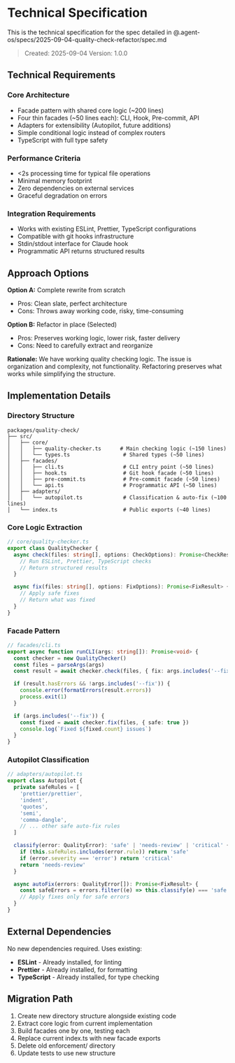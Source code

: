 # Technical Specification

This is the technical specification for the spec detailed in
@.agent-os/specs/2025-09-04-quality-check-refactor/spec.md

> Created: 2025-09-04 Version: 1.0.0

## Technical Requirements

### Core Architecture

- Facade pattern with shared core logic (~200 lines)
- Four thin facades (~50 lines each): CLI, Hook, Pre-commit, API
- Adapters for extensibility (Autopilot, future additions)
- Simple conditional logic instead of complex routers
- TypeScript with full type safety

### Performance Criteria

- <2s processing time for typical file operations
- Minimal memory footprint
- Zero dependencies on external services
- Graceful degradation on errors

### Integration Requirements

- Works with existing ESLint, Prettier, TypeScript configurations
- Compatible with git hooks infrastructure
- Stdin/stdout interface for Claude hook
- Programmatic API returns structured results

## Approach Options

**Option A:** Complete rewrite from scratch

- Pros: Clean slate, perfect architecture
- Cons: Throws away working code, risky, time-consuming

**Option B:** Refactor in place (Selected)

- Pros: Preserves working logic, lower risk, faster delivery
- Cons: Need to carefully extract and reorganize

**Rationale:** We have working quality checking logic. The issue is organization
and complexity, not functionality. Refactoring preserves what works while
simplifying the structure.

## Implementation Details

### Directory Structure

```
packages/quality-check/
├── src/
│   ├── core/
│   │   ├── quality-checker.ts      # Main checking logic (~150 lines)
│   │   └── types.ts                 # Shared types (~50 lines)
│   ├── facades/
│   │   ├── cli.ts                   # CLI entry point (~50 lines)
│   │   ├── hook.ts                  # Git hook facade (~50 lines)
│   │   ├── pre-commit.ts            # Pre-commit facade (~50 lines)
│   │   └── api.ts                   # Programmatic API (~50 lines)
│   ├── adapters/
│   │   └── autopilot.ts             # Classification & auto-fix (~100 lines)
│   └── index.ts                     # Public exports (~40 lines)
```

### Core Logic Extraction

```typescript
// core/quality-checker.ts
export class QualityChecker {
  async check(files: string[], options: CheckOptions): Promise<CheckResult> {
    // Run ESLint, Prettier, TypeScript checks
    // Return structured results
  }

  async fix(files: string[], options: FixOptions): Promise<FixResult> {
    // Apply safe fixes
    // Return what was fixed
  }
}
```

### Facade Pattern

```typescript
// facades/cli.ts
export async function runCLI(args: string[]): Promise<void> {
  const checker = new QualityChecker()
  const files = parseArgs(args)
  const result = await checker.check(files, { fix: args.includes('--fix') })

  if (result.hasErrors && !args.includes('--fix')) {
    console.error(formatErrors(result.errors))
    process.exit(1)
  }

  if (args.includes('--fix')) {
    const fixed = await checker.fix(files, { safe: true })
    console.log(`Fixed ${fixed.count} issues`)
  }
}
```

### Autopilot Classification

```typescript
// adapters/autopilot.ts
export class Autopilot {
  private safeRules = [
    'prettier/prettier',
    'indent',
    'quotes',
    'semi',
    'comma-dangle',
    // ... other safe auto-fix rules
  ]

  classify(error: QualityError): 'safe' | 'needs-review' | 'critical' {
    if (this.safeRules.includes(error.rule)) return 'safe'
    if (error.severity === 'error') return 'critical'
    return 'needs-review'
  }

  async autoFix(errors: QualityError[]): Promise<FixResult> {
    const safeErrors = errors.filter((e) => this.classify(e) === 'safe')
    // Apply fixes only for safe errors
  }
}
```

## External Dependencies

No new dependencies required. Uses existing:

- **ESLint** - Already installed, for linting
- **Prettier** - Already installed, for formatting
- **TypeScript** - Already installed, for type checking

## Migration Path

1. Create new directory structure alongside existing code
2. Extract core logic from current implementation
3. Build facades one by one, testing each
4. Replace current index.ts with new facade exports
5. Delete old enforcement/ directory
6. Update tests to use new structure
